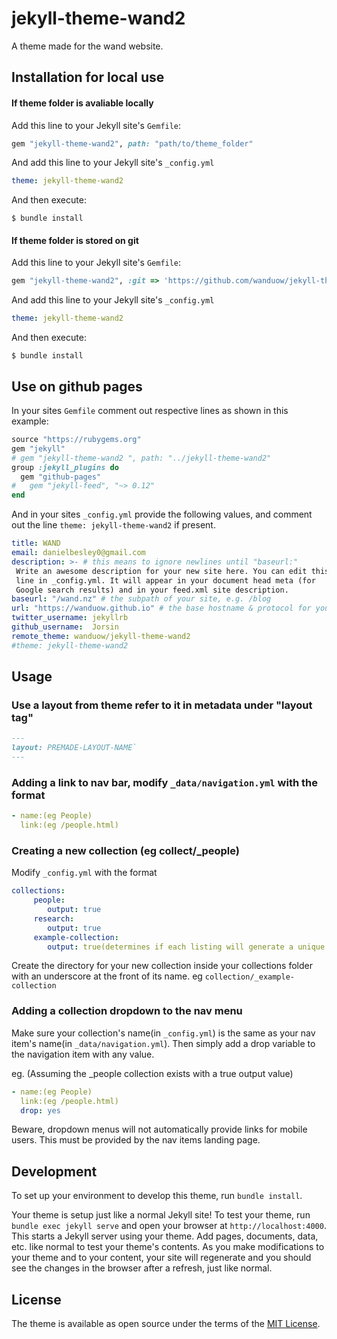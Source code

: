 # jekyll-theme-wand2 

A theme made for the wand website.

## Installation for local use
#### If theme folder is avaliable locally
Add this line to your Jekyll site's `Gemfile`:

```ruby
gem "jekyll-theme-wand2", path: "path/to/theme_folder"
```

And add this line to your Jekyll site's `_config.yml`

```yaml
theme: jekyll-theme-wand2
```

And then execute:

    $ bundle install

#### If theme folder is stored on git
Add this line to your Jekyll site's `Gemfile`:

```ruby
gem "jekyll-theme-wand2", :git => 'https://github.com/wanduow/jekyll-theme-wand2', :branch => 'master'
```

And add this line to your Jekyll site's `_config.yml`

```yaml
theme: jekyll-theme-wand2
```

And then execute:

    $ bundle install

## Use on github pages
In your sites `Gemfile` comment out respective lines as shown in this example:

```ruby
source "https://rubygems.org"
gem "jekyll" 
# gem "jekyll-theme-wand2 ", path: "../jekyll-theme-wand2"
group :jekyll_plugins do
  gem "github-pages"
#   gem "jekyll-feed", "~> 0.12"
end
```

And in your sites `_config.yml` provide the following values, and comment out the line `theme: jekyll-theme-wand2` if present.

```yml
title: WAND
email: danielbesley0@gmail.com
description: >- # this means to ignore newlines until "baseurl:"
 Write an awesome description for your new site here. You can edit this
 line in _config.yml. It will appear in your document head meta (for
 Google search results) and in your feed.xml site description.
baseurl: "/wand.nz" # the subpath of your site, e.g. /blog
url: "https://wanduow.github.io" # the base hostname & protocol for your site, e.g. http://example.com
twitter_username: jekyllrb
github_username:  Jorsin
remote_theme: wanduow/jekyll-theme-wand2
#theme: jekyll-theme-wand2
```

## Usage

### Use a layout from theme refer to it in metadata under "layout tag"
```md
---
layout: PREMADE-LAYOUT-NAME`
---
```

### Adding a link to nav bar, modify `_data/navigation.yml` with the format

```yml
- name:(eg People)
  link:(eg /people.html)
```

### Creating a new collection (eg collect/_people)

Modify `_config.yml` with the format

```yml
collections:
     people:
        output: true
     research:
        output: true
     example-collection:
        output: true(determines if each listing will generate a unique page under its url)
```

Create the directory for your new collection inside your collections folder with an underscore at the front of its name. eg `collection/_example-collection`

### Adding a collection dropdown to the nav menu

Make sure your collection's name(in `_config.yml`) is the same as your nav item's name(in `_data/navigation.yml`). Then simply add a drop variable to the navigation item with any value.

eg. (Assuming the _people collection exists with a true output value)
```yml
- name:(eg People)
  link:(eg /people.html)
  drop: yes
```

Beware, dropdown menus will not automatically provide links for mobile users. This must be provided by the nav items landing page.

## Development

To set up your environment to develop this theme, run `bundle install`.

Your theme is setup just like a normal Jekyll site! To test your theme, run `bundle exec jekyll serve` and open your browser at `http://localhost:4000`. This starts a Jekyll server using your theme. Add pages, documents, data, etc. like normal to test your theme's contents. As you make modifications to your theme and to your content, your site will regenerate and you should see the changes in the browser after a refresh, just like normal.

## License

The theme is available as open source under the terms of the [MIT License](https://opensource.org/licenses/MIT).

